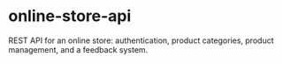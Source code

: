 # online-store-api
REST API for an online store: authentication, product categories, product management, and a feedback system.
